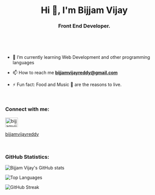 <h1 align="center">Hi 👋, I'm Bijjam Vijay</h1>
<h3 align="center">Front End Developer.</h3>

<br>


<br>

<br>

- 🌱 I’m currently learning Web Development and other programming languages

- 📫 How to reach me **bijjamvijayreddy@gmail.com**

- ⚡ Fun fact: Food and Music 🎵 are the reasons to live.

<br>

<h3 align="left">Connect with me:</h3>
<p align="left">
  <a href="https://www.linkedin.com/in/bijjamvijay/" target="blank">
    <img align="center" src="https://raw.githubusercontent.com/rahuldkjain/github-profile-readme-generator/master/src/images/icons/Social/linked-in-alt.svg" alt="bijjamvijay" height="30" width="40" />
  </a>
</p>


[bijjamvijayreddy](https://github.com/bijjamvijayreddy)

<br>

<h3>GitHub Statistics:</h3>

![Bijjam Vijay's GitHub stats](https://github-readme-stats.vercel.app/api?username=bijjamvijay&show_icons=true&theme=dark&bg_color=0d1117&text_color=ffffff)

![Top Languages](https://github-readme-stats.vercel.app/api/top-langs/?username=bijjamvijay&layout=compact&theme=dark&bg_color=0d1117&text_color=ffffff)

![GitHub Streak](https://github-readme-streak-stats.herokuapp.com/?user=bijjamvijay&theme=dark&background=0d1117&date_format=M%20j%5B%2C%20Y%5D)
